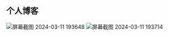 ## 个人博客
![屏幕截图 2024-03-11 193648](https://github.com/CoolCoolTomato/WhiteBlog/assets/107784402/567c0422-052a-427f-b73f-6c36866eaace)
![屏幕截图 2024-03-11 193714](https://github.com/CoolCoolTomato/WhiteBlog/assets/107784402/27fe9119-39c0-49e8-bad5-98e4f71b8e2a)

